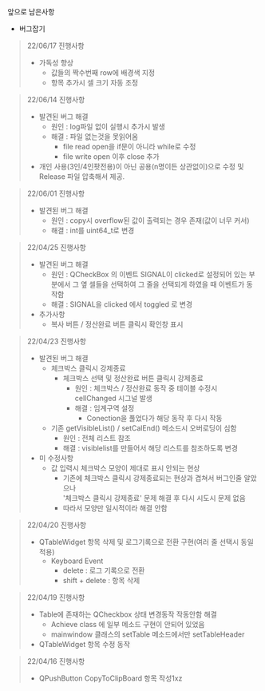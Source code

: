 앞으로 남은사항 
   
- 버그잡기

>22/06/17 진행사항
>   + 가독성 향상
>       - 값들의 짝수번째 row에 배경색 지정
>       - 항목 추가시 셀 크기 자동 조정

>22/06/14 진행사항
>    + 발견된 버그 해결
>        - 원인 : log파일 없이 실행시 추가시 발생
>        - 해결 : 파일 없는것을 못읽어옴 <br>
>           + file read open을 if문이 아니라 while로 수정
>           + file write open 이후 close 추가 
>    + 개인 사용(3인/4인팟전용)이 아닌 공용(n명이든 상관없이)으로 수정 및 Release 파일 압축해서 제공.  

>22/06/01 진행사항
>    + 발견된 버그 해결
>        - 원인 : copy시 overflow된 값이 출력되는 경우 존재(값이 너무 커서)
>        - 해결 : int를 uint64_t로 변경

>22/04/25 진행사항
>    + 발견된 버그 해결
>        - 원인 : QCheckBox 의 이벤트 SIGNAL이 clicked로 설정되어 있는 부분에서 
>        그 옆 셀들을 선택하여 그 줄을 선택되게 하였을 때
>        이벤트가 동작함
>        - 해결 : SIGNAL을 clicked 에서 toggled 로 변경 
>    + 추가사항
>        - 복사 버튼 / 정산완료 버튼 클릭시 확인창 표시

>22/04/23 진행사항
>   + 발견된 버그 해결
>       - 체크박스 클릭시 강제종료
>           + 체크박스 선택 및 정산완료 버튼 클릭시 강제종료
>               + 원인 : 체크박스 / 정산완료 동작 중 테이블 수정시 cellChanged 시그널 발생
>               + 해결 : 임계구역 설정
>                   + Conection을 풀었다가 해당 동작 후 다시 작동
>       - 기존 getVisibleList() / setCalEnd() 메소드시 오버로딩이 심함
>           + 원인 : 전체 리스트 참조
>           + 해결 : visiblelist를 만들어서 해당 리스트를 참조하도록 변경
>   + 미 수정사항
>       - 값 입력시 체크박스 모양이 제대로 표시 안되는 현상
>           + 기존에 체크박스 클릭시 강제종료되는 현상과 겹쳐서 버그인줄 알았으나    
>                '체크박스 클릭시 강제종료' 문제 해결 후 다시 시도시 문제 없음
>            + 따라서 모양만 일시적이라 해결 안함  


>22/04/20 진행사항
>   + QTableWidget 항목 삭제 및 로그기록으로 전환 구현(여러 줄 선택시 동일 적용)
>       - Keyboard Event
>           + delete : 로그 기록으로 전환
>           + shift + delete : 항목 삭제

>22/04/19 진행사항
>    + Table에 존재하는 QCheckbox 상태 변경동작 작동안함 해결
>       - Achieve class 에 일부 메소드 구현이 안되어 있었음
>       - mainwindow 클래스의 setTable 메소드에서만 setTableHeader 
>    + QTableWidget 항목 수정 동작

>22/04/16 진행사항
>    + QPushButton CopyToClipBoard 항목 작성1xz
